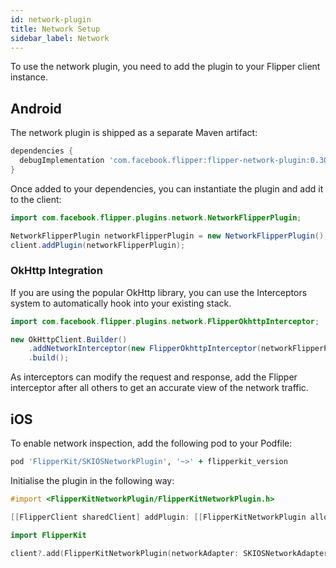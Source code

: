 ```yaml
---
id: network-plugin
title: Network Setup
sidebar_label: Network
---
```


To use the network plugin, you need to add the plugin to your Flipper client instance.

## Android

The network plugin is shipped as a separate Maven artifact:

```groovy
dependencies {
  debugImplementation 'com.facebook.flipper:flipper-network-plugin:0.30.1'
}
```

Once added to your dependencies, you can instantiate the plugin and add it to
the client:

```java
import com.facebook.flipper.plugins.network.NetworkFlipperPlugin;

NetworkFlipperPlugin networkFlipperPlugin = new NetworkFlipperPlugin();
client.addPlugin(networkFlipperPlugin);
```

### OkHttp Integration

If you are using the popular OkHttp library, you can use the Interceptors system to automatically hook into your existing stack.

```java
import com.facebook.flipper.plugins.network.FlipperOkhttpInterceptor;

new OkHttpClient.Builder()
    .addNetworkInterceptor(new FlipperOkhttpInterceptor(networkFlipperPlugin))
    .build();
```

As interceptors can modify the request and response, add the Flipper interceptor after all others to get an accurate view of the network traffic.

## iOS

To enable network inspection, add the following pod to your Podfile:

```ruby
pod 'FlipperKit/SKIOSNetworkPlugin', '~>' + flipperkit_version
```

Initialise the plugin in the following way:

<!--DOCUSAURUS_CODE_TABS-->
<!--Objective-C-->
```objective-c
#import <FlipperKitNetworkPlugin/FlipperKitNetworkPlugin.h>

[[FlipperClient sharedClient] addPlugin: [[FlipperKitNetworkPlugin alloc] initWithNetworkAdapter:[SKIOSNetworkAdapter new]]];

```
<!--Swift-->
```swift
import FlipperKit

client?.add(FlipperKitNetworkPlugin(networkAdapter: SKIOSNetworkAdapter()))

```
<!--END_DOCUSAURUS_CODE_TABS-->
